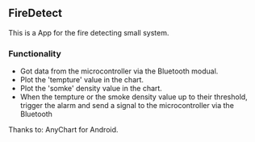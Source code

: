 ## FireDetect 

This is a App for the fire detecting small system.

### Functionality
- Got data from the microcontroller via the Bluetooth modual.
- Plot the 'tempture' value in the chart.
- Plot the 'somke' density value in the chart.
- When the tempture or the smoke density value up to their threshold, trigger the alarm and send a signal to the microcontroller via the Bluetooth


Thanks to: AnyChart for Android.